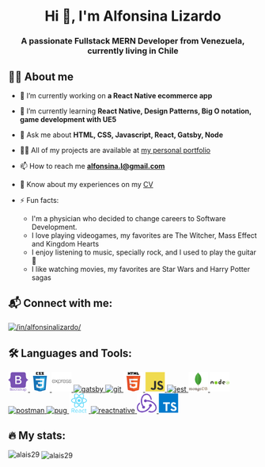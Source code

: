 <h1 align="center">Hi 👋, I'm Alfonsina Lizardo</h1>
<h3 align="center">A passionate Fullstack MERN Developer from Venezuela, currently living in Chile</h3>

<h2 align="left">👩‍💻 About me</h2>

- 🔭 I’m currently working on **a React Native ecommerce app**

- 🌱 I’m currently learning **React Native, Design Patterns, Big O notation, game development with UE5**

- 💬 Ask me about **HTML, CSS, Javascript, React, Gatsby, Node**

- 👨‍💻 All of my projects are available at [my personal portfolio](https://alfonsinalizardo.netlify.app/)

- 📫 How to reach me **alfonsina.l@gmail.com**

- 📄 Know about my experiences on my [CV](https://drive.google.com/file/d/1pFEq0iGux0PD96aVIFfeH_fR-o1ydevb/view)

- ⚡ Fun facts:
  - I'm a physician who decided to change careers to Software Development.
  - I love playing videogames, my favorites are The Witcher, Mass Effect and Kingdom Hearts
  - I enjoy listening to music, specially rock, and I used to play the guitar 🎸
  - I like watching movies, my favorites are Star Wars and Harry Potter sagas

<h2 align="left">📬 Connect with me:</h2>
<p align="left">
<a href="https://linkedin.com/in//in/alfonsinalizardo/" target="blank"><img align="center" src="https://raw.githubusercontent.com/rahuldkjain/github-profile-readme-generator/master/src/images/icons/Social/linked-in-alt.svg" alt="/in/alfonsinalizardo/" height="30" width="40" /></a>
</p>

<h2 align="left">🛠️ Languages and Tools:</h2>
<p align="left"> <a href="https://getbootstrap.com" target="_blank" rel="noreferrer"> <img src="https://raw.githubusercontent.com/devicons/devicon/master/icons/bootstrap/bootstrap-plain-wordmark.svg" alt="bootstrap" width="40" height="40"/> </a> <a href="https://www.w3schools.com/css/" target="_blank" rel="noreferrer"> <img src="https://raw.githubusercontent.com/devicons/devicon/master/icons/css3/css3-original-wordmark.svg" alt="css3" width="40" height="40"/> </a> <a href="https://expressjs.com" target="_blank" rel="noreferrer"> <img src="https://raw.githubusercontent.com/devicons/devicon/master/icons/express/express-original-wordmark.svg" alt="express" width="40" height="40"/> </a> <a href="https://www.gatsbyjs.com/" target="_blank" rel="noreferrer"> <img src="https://www.vectorlogo.zone/logos/gatsbyjs/gatsbyjs-icon.svg" alt="gatsby" width="40" height="40"/> </a> <a href="https://git-scm.com/" target="_blank" rel="noreferrer"> <img src="https://www.vectorlogo.zone/logos/git-scm/git-scm-icon.svg" alt="git" width="40" height="40"/> </a> <a href="https://www.w3.org/html/" target="_blank" rel="noreferrer"> <img src="https://raw.githubusercontent.com/devicons/devicon/master/icons/html5/html5-original-wordmark.svg" alt="html5" width="40" height="40"/> </a> <a href="https://developer.mozilla.org/en-US/docs/Web/JavaScript" target="_blank" rel="noreferrer"> <img src="https://raw.githubusercontent.com/devicons/devicon/master/icons/javascript/javascript-original.svg" alt="javascript" width="40" height="40"/> </a> <a href="https://jestjs.io" target="_blank" rel="noreferrer"> <img src="https://www.vectorlogo.zone/logos/jestjsio/jestjsio-icon.svg" alt="jest" width="40" height="40"/> </a> <a href="https://www.mongodb.com/" target="_blank" rel="noreferrer"> <img src="https://raw.githubusercontent.com/devicons/devicon/master/icons/mongodb/mongodb-original-wordmark.svg" alt="mongodb" width="40" height="40"/> </a> <a href="https://nodejs.org" target="_blank" rel="noreferrer"> <img src="https://raw.githubusercontent.com/devicons/devicon/master/icons/nodejs/nodejs-original-wordmark.svg" alt="nodejs" width="40" height="40"/> </a> <a href="https://postman.com" target="_blank" rel="noreferrer"> <img src="https://www.vectorlogo.zone/logos/getpostman/getpostman-icon.svg" alt="postman" width="40" height="40"/> </a> <a href="https://pugjs.org" target="_blank" rel="noreferrer"> <img src="https://cdn.worldvectorlogo.com/logos/pug.svg" alt="pug" width="40" height="40"/> </a> <a href="https://reactjs.org/" target="_blank" rel="noreferrer"> <img src="https://raw.githubusercontent.com/devicons/devicon/master/icons/react/react-original-wordmark.svg" alt="react" width="40" height="40"/> </a> <a href="https://reactnative.dev/" target="_blank" rel="noreferrer"> <img src="https://reactnative.dev/img/header_logo.svg" alt="reactnative" width="40" height="40"/> </a> <a href="https://redux.js.org" target="_blank" rel="noreferrer"> <img src="https://raw.githubusercontent.com/devicons/devicon/master/icons/redux/redux-original.svg" alt="redux" width="40" height="40"/> </a> <a href="https://www.typescriptlang.org/" target="_blank" rel="noreferrer"> <img src="https://raw.githubusercontent.com/devicons/devicon/master/icons/typescript/typescript-original.svg" alt="typescript" width="40" height="40"/> </a> </p>

<h2 align="left">🔥 My stats:</h2>

<p><img align="left" src="https://github-readme-stats.vercel.app/api/top-langs?username=alais29&theme=midnight-purple&show_icons=true&locale=en&layout=compact" alt="alais29" /></p>

<p>&nbsp;<img align="center" src="https://github-readme-stats.vercel.app/api?username=alais29&theme=midnight-purple&show_icons=true&locale=en" alt="alais29" /></p>

<!--
**Alais29/Alais29** is a ✨ _special_ ✨ repository because its `README.md` (this file) appears on your GitHub profile.

Here are some ideas to get you started:

- 🔭 I’m currently working on ...
- 🌱 I’m currently learning ...
- 👯 I’m looking to collaborate on ...
- 🤔 I’m looking for help with ...
- 💬 Ask me about ...
- 📫 How to reach me: ...
- 😄 Pronouns: ...
- ⚡ Fun fact: ...
-->
